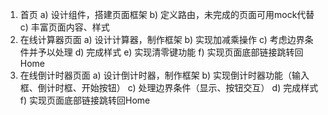 1. 首页
    a) 设计组件，搭建页面框架
    b) 定义路由，未完成的页面可用mock代替
    c) 丰富页面内容、样式
2. 在线计算器页面
    a) 设计计算器，制作框架
    b) 实现加减乘操作
    c) 考虑边界条件并予以处理
    d) 完成样式
    e) 实现清零键功能
    f) 实现页面底部链接跳转回Home
3. 在线倒计时器页面
    a) 设计倒计时器，制作框架
    b) 实现倒计时器功能（输入框、倒计时框、开始按钮）
    c) 处理边界条件（显示、按钮交互）
    d) 完成样式
    f) 实现页面底部链接跳转回Home